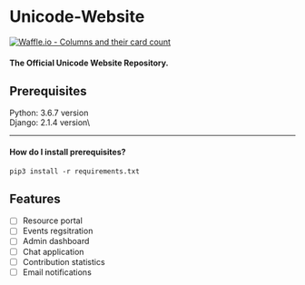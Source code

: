 # Unicode-Website
[![Waffle.io - Columns and their card count](https://badge.waffle.io/djunicode/unicode-website.svg?columns=all)](https://waffle.io/djunicode/unicode-website)

#### The Official Unicode Website Repository.

## Prerequisites

Python: 3.6.7 version\
Django: 2.1.4 version\

<hr>

#### How do I install prerequisites?

```pip3 install -r requirements.txt```

## Features

- [ ] Resource portal
- [ ] Events regsitration
- [ ] Admin dashboard
- [ ] Chat application
- [ ] Contribution statistics
- [ ] Email notifications
